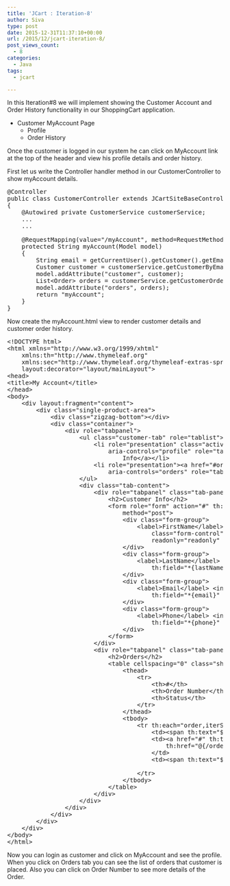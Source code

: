 ```yaml
---
title: 'JCart : Iteration-8'
author: Siva
type: post
date: 2015-12-31T11:37:10+00:00
url: /2015/12/jcart-iteration-8/
post_views_count:
  - 8
categories:
  - Java
tags:
  - jcart

---
```

In this Iteration#8 we will implement showing the Customer Account and Order History functionality in our ShoppingCart application.

  * Customer MyAccount Page 
      * Profile
      * Order History

Once the customer is logged in our system he can click on MyAccount link at the top of the header and view his profile details and order history.

First let us write the Controller handler method in our CustomerController to show myAccount details.

<pre class="lang:java decode:true ">@Controller
public class CustomerController extends JCartSiteBaseController
{	
	@Autowired private CustomerService customerService;
	...
	...	
	
	@RequestMapping(value="/myAccount", method=RequestMethod.GET)
	protected String myAccount(Model model)
	{
		String email = getCurrentUser().getCustomer().getEmail();
		Customer customer = customerService.getCustomerByEmail(email);
		model.addAttribute("customer", customer);
		List&lt;Order&gt; orders = customerService.getCustomerOrders(email);
		model.addAttribute("orders", orders);
		return "myAccount";
	}
}</pre>

Now create the myAccount.html view to render customer details and customer order history.

<pre class="lang:xhtml decode:true ">&lt;!DOCTYPE html&gt;
&lt;html xmlns="http://www.w3.org/1999/xhtml"
	xmlns:th="http://www.thymeleaf.org"
	xmlns:sec="http://www.thymeleaf.org/thymeleaf-extras-springsecurity3"
	layout:decorator="layout/mainLayout"&gt;
&lt;head&gt;
&lt;title&gt;My Account&lt;/title&gt;
&lt;/head&gt;
&lt;body&gt;
	&lt;div layout:fragment="content"&gt;
		&lt;div class="single-product-area"&gt;
			&lt;div class="zigzag-bottom"&gt;&lt;/div&gt;
			&lt;div class="container"&gt;
				&lt;div role="tabpanel"&gt;
					&lt;ul class="customer-tab" role="tablist"&gt;
						&lt;li role="presentation" class="active"&gt;&lt;a href="#profile"
							aria-controls="profile" role="tab" data-toggle="tab"&gt;Customer
								Info&lt;/a&gt;&lt;/li&gt;
						&lt;li role="presentation"&gt;&lt;a href="#orders"
							aria-controls="orders" role="tab" data-toggle="tab"&gt;Orders&lt;/a&gt;&lt;/li&gt;
					&lt;/ul&gt;
					&lt;div class="tab-content"&gt;
						&lt;div role="tabpanel" class="tab-pane fade in active" id="profile"&gt;
							&lt;h2&gt;Customer Info&lt;/h2&gt;
							&lt;form role="form" action="#" th:object="${customer}"
								method="post"&gt;								
								&lt;div class="form-group"&gt;
									&lt;label&gt;FirstName&lt;/label&gt; &lt;input type="text"
										class="form-control" th:field="*{firstName}"
										readonly="readonly" /&gt;
								&lt;/div&gt;
								&lt;div class="form-group"&gt;
									&lt;label&gt;LastName&lt;/label&gt; &lt;input type="text" class="form-control"
										th:field="*{lastName}" readonly="readonly" /&gt;
								&lt;/div&gt;
								&lt;div class="form-group"&gt;
									&lt;label&gt;Email&lt;/label&gt; &lt;input type="email" class="form-control"
										th:field="*{email}" readonly="readonly" /&gt;
								&lt;/div&gt;
								&lt;div class="form-group"&gt;
									&lt;label&gt;Phone&lt;/label&gt; &lt;input type="text" class="form-control"
										th:field="*{phone}" readonly="readonly" /&gt;
								&lt;/div&gt;
							&lt;/form&gt;
						&lt;/div&gt;
						&lt;div role="tabpanel" class="tab-pane fade" id="orders"&gt;
							&lt;h2&gt;Orders&lt;/h2&gt;
							&lt;table cellspacing="0" class="shop_table cart"&gt;
								&lt;thead&gt;
									&lt;tr&gt;
										&lt;th&gt;#&lt;/th&gt;
										&lt;th&gt;Order Number&lt;/th&gt;
										&lt;th&gt;Status&lt;/th&gt;
									&lt;/tr&gt;
								&lt;/thead&gt;
								&lt;tbody&gt;
									&lt;tr th:each="order,iterStat : ${orders}"&gt;
										&lt;td&gt;&lt;span th:text="${iterStat.count}"&gt;1&lt;/span&gt;&lt;/td&gt;
										&lt;td&gt;&lt;a href="#" th:text="${order.orderNumber}"
											th:href="@{/orders/{orderNumber}(orderNumber=${order.orderNumber})}"&gt;OrderNumber&lt;/a&gt;
										&lt;/td&gt;
										&lt;td&gt;&lt;span th:text="${order.status}"&gt;Status&lt;/span&gt;&lt;/td&gt;

									&lt;/tr&gt;
								&lt;/tbody&gt;
							&lt;/table&gt;
						&lt;/div&gt;
					&lt;/div&gt;
				&lt;/div&gt;
			&lt;/div&gt;
		&lt;/div&gt;
	&lt;/div&gt;
&lt;/body&gt;
&lt;/html&gt;</pre>

Now you can login as customer and click on MyAccount and see the profile. When you click on Orders tab you can see the list of orders that customer is placed. Also you can click on Order Number to see more details of the Order.